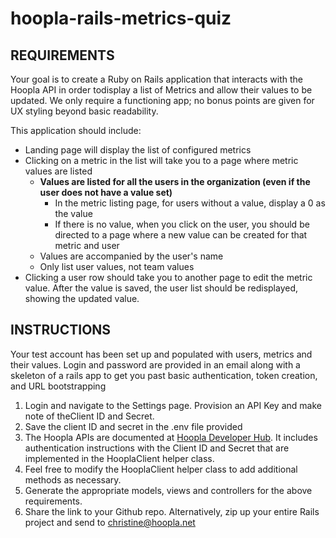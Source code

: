# hoopla-rails-metrics-quiz

## REQUIREMENTS

Your goal is to create a Ruby on Rails application that interacts with the Hoopla API in order todisplay a
list of Metrics and allow their values to be updated.  We only require a functioning app;
no bonus points are given for UX styling beyond basic readability.

This application should include:
* Landing page will display the list of configured metrics
* Clicking on a metric in the list will take you to a page where metric values are listed
  * __Values are listed for all the users in the organization (even if the user does not have a value set)__
    * In the metric listing page, for users without a value, display a 0 as the value
    * If there is no value, when you click on the user, you should be directed to a page where a new value can be created for that metric and user
  * Values are accompanied by the user's name
  * Only list user values, not team values
* Clicking a user row should take you to another page to edit the metric value. After the value is saved, the user list should be redisplayed, showing the updated value.

## INSTRUCTIONS

Your test account has been set up and populated with users, metrics and their values.  Login and password are provided in an email
along with a skeleton of a rails app to get you past basic authentication, token creation, and URL bootstrapping
1. Login and navigate to the Settings page.  Provision an API Key and make note of theClient ID and Secret.
2. Save the client ID and secret in the .env file provided
3. The Hoopla APIs are documented at ​[Hoopla Developer Hub​](https://developer.hoopla.net). It includes authentication instructions with the Client ID and Secret that are implemented in the HooplaClient helper class.
4. Feel free to modify the HooplaClient helper class to add additional methods as necessary.
5. Generate the appropriate models, views and controllers for the above requirements.
6. Share the link to your Github repo.  Alternatively, zip up your entire Rails project and send to ​christine@hoopla.net
